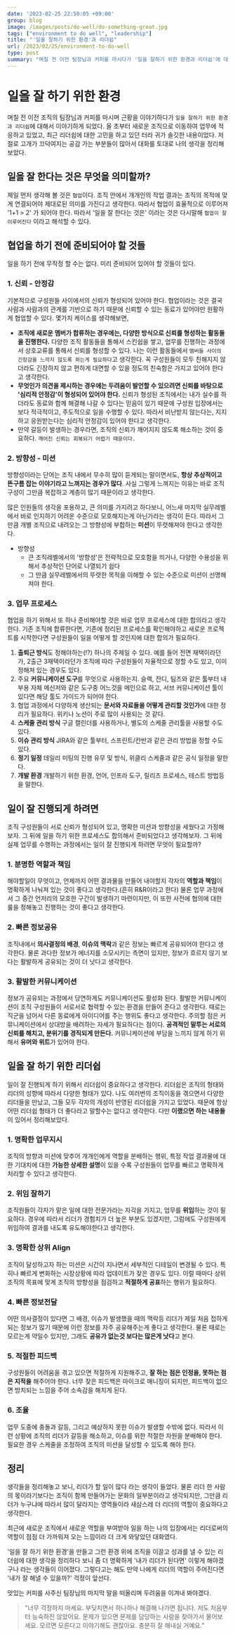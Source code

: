 ```yaml
---
date: '2023-02-25 22:50:05 +09:00'
group: blog
image: /images/posts/do-well/do-something-great.jpg
tags: ["environment to do well", "leadership"]
title: "'일을 잘하기 위한 환경'과 리더쉽"
url: /2023/02/25/environment-to-do-well
type: post
summary: "며칠 전 이전 팀장님과 커피를 마시다가 '일을 잘하기 위한 환경과 리더쉽'에 대해서 이야기할 기회가 있었다. 최근에 조직을 이동해서 새로운 환경에 적응하고 있던 터라 더 관심이 가는 주제였다. 대화에서 나누었던 내용이 공감가는 부분이 많아서 글로 정리해보았다."
---
```


# 일을 잘 하기 위한 환경

며칠 전 이전 조직의 팀장님과 커피를 마시며 근황을 이야기하다가 `일을 잘하기 위한 환경과 리더쉽`에 대해서 이야기하게 되었다.
올 초부터 새로운 조직으로 이동하여 업무에 적응하고 있었고, 최근 리더쉽에 대한 고민을 하고 있던 터라 귀가 솔깃한 내용이었다.
저절로 고개가 끄덕여지는 공감 가는 부분들이 많아서 대화를 토대로 나의 생각을 정리해보았다.    

## 일을 잘 한다는 것은 무엇을 의미할까?

제일 먼저 생각해 볼 것은 `협업`이다. 조직 안에서 개개인의 작업 결과는 조직의 목적에 맞게 연결되어야 제대로된 의미를 가진다고 생각한다. 따라서 협업이 효율적으로 이루어져 '1+1 > 2' 가 되어야 한다.
따라서 '일을 잘 한다는 것은' 이라는 것은 다시말해 `협업이 잘 이루어진다` 이라고 해석할 수 있다. 

## 협업을 하기 전에 준비되어야 할 것들

일을 하기 전에 무작정 할 수는 없다. 미리 준비되어 있어야 할 것들이 있다.

### 1. 신뢰 - 안정감

기본적으로 구성원들 사이에서의 신뢰가 형성되어 있어야 한다. 협업이라는 것은 결국 사람과 사람과의 관계를 기반으로 하기 때문에 신뢰할 수 있는 동료가 있어야만 원활하게 협업할 수 있다. 몇가지 케이스를 생각해보면, 
- **조직에 새로운 멤버가 합류하는 경우에는, 다양한 방식으로 신뢰를 형성하는 활동들을 진행한다.** 다양한 조직 활동들을 통해서 스킨쉽을 쌓고, 업무를 진행하는 과정에서 상호교류를 통해서 신뢰를 형성할 수 있다. 
  나는 이런 활동들에서 `멤버들 사이의 긴장감을 느끼지 않도록 하는게 필요하다`고 생각한다. 꼭 구성원들이 모두 친해지지 않더라도 긴장하지 않고 편하게 대면할 수 있을 정도의 친숙함은 가지고 있어야 한다고 생각한다.
- **무엇인가 의견을 제시하는 경우에는 두려움이 발언할 수 있으려면 신뢰를 바탕으로 '심리적 안정감'이 형성되어 있어야 한다.** 신뢰가 형성된 조직에서는 내가 실수를 하더라도 동료와 함께 해결해 나갈 수 있다는 믿음이 있기 때문에
구성원 입장에서는 보다 적극적이고, 주도적으로 일을 수행할 수 있다. 따라서 비난받지 않는다는, 지지하고 응원받는다는 심리적 안정감이 있어야 한다고 생각한다.
- 만약 갈등이 발생하는 경우라면, 조직의 신뢰가 깨어지지 않도록 해소하는 것이 중요하다. `깨어진 신뢰는 회복되기 어렵기 때문이다.` 

### 2. 방향성 - 미션

방향성이라는 단어는 조직 내에서 무수히 많이 듣게되는 말이면서도, **항상 추상적이고 뜬구름 잡는 이야기라고 느껴지는 경우가 많다**. 사실 그렇게 느껴지는 이유는 바로 조직 구성이 그만큼 복잡하고 계층이 많기 때문이라고 생각한다.

많은 인원들의 생각을 포용하고, 큰 의미를 가지려고 하다보니, 어느새 마지막 실무레벨에서 바로 인지하기 어려운 수준으로 모호해지는게 아닌가라는 생각이 든다. 따라서 그만큼 개별 조직으로 내려오는 그 방향성에 부합하는 **미션**이 뚜렷해져야 한다고 생각한다.

* 방향성 
  - 큰 조직레벨에서의 '방향성'은 전략적으로 모호함을 띄거나, 다양한 수용성을 위해서 추상적인 단어로 나열되기 쉽다
  - 그 만큼 실무레벨에서의 뚜렷한 목적을 이해할 수 있는 수준으로 미션이 선명해져야 한다.

### 3. 업무 프로세스 

협업을 하기 위해서 또 하나 준비해야할 것은 바로 업무 프로세스에 대한 합의라고 생각한다. 기존 조직에 합류한다면, 기존에 정리된 프로세스를 확인해야하고 새로운 프로젝트를 시작한다면 구성원들이 일을 어떻게 할 것인지에 대한 합의가 필요하다.

1. **출퇴근 방식**도 정해야하는(!?) 하나의 주제일 수 있다. 예를 들어 전면 재택이라던가, 2출근 3재택이라던가 조직에 따라 구성원들이 자율적으로 정할 수도 있고, 이미 정해져 있는 경우도 있다.
2. 주요 **커뮤니케이션 도구**를 무엇으로 사용하는지. 슬랙, 잔디, 팀즈와 같은 툴부터 내부용 자체 메신저와 같은 도구중 어느것을 메인으로 하고, 서브 커뮤니케이션 툴이 있다면 해당 툴도 가이드가 되어야 한다.
3. 협업 과정에서 다양하게 생산되는 **문서와 자료들을 어떻게 관리할 것인가**에 대한 정리가 필요하다. 위키나 노션이 주로 많이 사용되는 것 같다. 
4. **스케줄 관리 방식** 구글 캘린더를 사용하거나, 별도의 스케줄 관리툴을 사용할 수도 있다.
5. **이슈 관리 방식** JIRA와 같은 툴부터, 스프린트/칸반과 같은 관리 방법을 정할 수도 있다.
6. **정기 일정** 데일리 미팅의 진행 유무 및 방식, 위클리 스케줄과 같은 공식 일정을 말한다.
7. **개발 환경** 개발하기 위한 환경, 언어, 인프라 도구, 릴리즈 프로세스, 테스트 방법등을 말한다. 

## 일이 잘 진행되게 하려면 

조직 구성원들이 서로 신뢰가 형성되어 있고, 명확한 미션과 방향성을 세웠다고 가정해보자. 그 뒤에 일을 하기 위한 프로세스도 합의해서 준비되었다고 생각해보자. 그 뒤에 실제 업무를 수행하는 과정에서는 일이 잘 진행되게 하려면 무엇이 필요할까? 

### 1. 분명한 역할과 책임

해야할일이 무엇이고, 언제까지 어떤 결과물을 만들어 내야할지 각자의 **역할과 책임**이 명확하게 나눠져 있는 것이 좋다고 생각한다.(흔히 R&R이라고 한다) 물론 업무 과정에서 그 중간 언저리의 모호한 구간이 발생하기 마련이지만,
이 또한 사전에 협의에 대한 룰을 정해놓고 진행하는 것이 좋다고 생각한다.

### 2. 빠른 정보공유

조직내에서 **의사결정의 배경**, **이슈의 맥락**과 같은 정보는 빠르게 공유되어야 한다고 생각한다. 물론 과다한 정보가 에너지를 소모시키는 측면이 있지만, 정보가 흐르지 않기 보다는 활발하게 공유되는 것이 더 낫다고 생각한다.

### 3. 활발한 커뮤니케이션 

정보가 공유되는 과정에서 당연하게도 커뮤니케이션도 활성화 된다. 활발한 커뮤니케이션이 조직 구성원들이 서로서로 협력할 수 있는 환경을 만들어 준다고 생각한다. 때로는 직군을 넘어서 다른 동료에게 아이디어를 주는 행위도 좋다고 생각한다.
주의할 점은 커뮤니케이션에서 상대방을 배려하는 자세가 필요하다는 점이다. **공격적인 말투는 서로의 신뢰를 해치고, 분위기를 경직되게 만든다.** 커뮤니케이션에 부담을 느끼지 않게 하기 위해서 **유머와 위트**가 있어야 한다.    


## 일을 잘 하기 위한 리더쉽

일이 잘 진행되게 하기 위해서 리더쉽이 중요하다고 생각한다. 리더쉽은 조직의 형태와 리더의 성향에 따라서 다양한 형태가 있다. 
나도 여러번의 조직이동을 겪으면서 다양한 리더들을 만났고, 그들 모두 각자의 개성이 반영된 리더쉽을 가지고 있었다. 
때문에 항상 어떤 리더쉽 형태가 더 좋다라고 말할수는 없다고 생각한다. 다만 **이랬으면 하는 내용들**이 있어서 정리해보았다.

### 1. 명확한 업무지시

조직의 방향과 미션에 맞추어 개개인에게 역할을 분배하는 행위, 특정 작업 결과물에 대한 기대치에 대한 **가능한 상세한 설명**이 있을 수록 구성원들이 업무를 빠르고 명확하게 처리할 수 있다고 생각한다.

### 2. 위임 잘하기

조직원들이 각자가 맡은 일에 대한 전문가라는 자각을 가지고, 업무를 **위임**하는 것이 필요하다. 경우에 따라서 리더가 경험치가 더 높은 부분도 있겠지만, 그럼에도 구성원에게 위임하여 결과를 내도록 유도해야한다고 생각한다.

### 3. 명확한 상위 Align

조직이 달성하고자 하는 미션은 시간이 지나면서 세부적인 디테일이 변경될 수 있다. 특히나 빠르게 변화하는 시장상황에 따라 업데이트가 잦은 경우도 있다. 
이럴 때마다 상위 조직의 목표에 맞게 조직의 방향성을 점검하고 **적절하게 공표**하는 행위가 필요하다. 

### 4. 빠른 정보전달 

어떤 의사결정이 있다면 그 배경, 이슈가 발생했을 때의 맥락등 리더가 제일 처음 접하게 되는 정보가 많기 때문에 이런 정보를 자주 공유해주는게 좋다고 생각한다. 
물론 때로는 모르는게 약일수 있지만, 그래도 **공유가 없는것 보다는 많은게 낫다**고 본다.

### 5. 적절한 피드백

구성원들이 어려움을 겪고 있으면 적절하게 지원해주고, **잘 하는 점은 인정을, 못하는 점은 지적을** 해주어야 한다. 너무 잦은 피드백은 마이크로 매니징이 되지만, 피드백이 없으면 방치되는 느낌을 주어 소속감을 해치게 된다.

### 6. 조율

업무 도중에 충돌과 갈등, 그리고 예상하지 못한 이슈가 발생할 수밖에 없다. 따라서 이런 상황에 조직의 리더가 갈등을 해소하고, 이슈를 위한 적절한 자원을 분배해야 한다. 
필요한 경우 스케줄을 조정하여 조직의 미션을 달성할 수 있도록 해야 한다.

## 정리

생각들을 정리해놓고 보니, 리더가 할 일이 많다 라는 생각이 들었다. 물론 리더 한 사람의 몫이라기보다는 조직이 함께 만들어가는 문화의 일부분이라고 생각되지만,
그만큼 리더가 누구냐에 따라서 많이 달라지는 영역들이라 새삼스레 더 리더의 역할이 중요하다고 생각한다. 

최근에 새로운 조직에서 새로운 역할을 부여받아 일을 하는 나의 입장에서는
리더로써의 역할이 점점 더 가까워져 오는 느낌이라 더 크게 와닿았던 대화였다. 

'일을 잘 하기 위한 환경'을 만들고 그런 환경 위에 조직을 이끌고 성과를 낼 수 있는 리더쉽에 대한 생각을 정리하다 보니 좀 더 명확하게 '내가 리더가 된다면' 이렇게 해야겠구나 라는 생각들이 이어졌다.
그렇다고는 해도 만약 나에게 리더의 역할이 주어진다면 '내가 잘 해낼 수 있을까?' 걱정이 앞선다. 

맛있는 커피를 사주신 팀장님의 마지막 말을 떠올리며 두려움을 이겨내 봐야겠다.

> "너무 걱정하지 마세요. 부딪치면서 하나하나 해결해 나가면 됩니다. 저도 처음부터 능숙하진 않았어요. 문제가 있으면 문제를 담당하는 사람을 찾아가서 물어보세요. 모르면 모른다고 이야기해도 괜찮아요. 충분히 잘 해내실 거예요."

